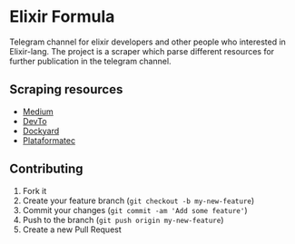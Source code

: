 # Elixir Formula

Telegram channel for elixir developers and other people who interested in Elixir-lang. The project is a scraper which parse different resources for further publication in the telegram channel.

## Scraping resources
  - [Medium](http://medium.com/)
  - [DevTo](https://dev.to/)
  - [Dockyard](https://dockyard.com/)
  - [Plataformatec](http://blog.plataformatec.com.br)

## Contributing

1. Fork it
2. Create your feature branch (`git checkout -b my-new-feature`)
3. Commit your changes (`git commit -am 'Add some feature'`)
4. Push to the branch (`git push origin my-new-feature`)
5. Create a new Pull Request
